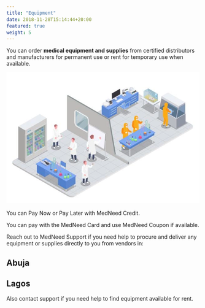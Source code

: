 ```yaml
---
title: "Equipment"
date: 2018-11-28T15:14:44+20:00 
featured: true
weight: 5
---
```


You can order **medical equipment and supplies** from certified distributors and manufacturers for permanent use or rent for temporary use when available.


![Medical Equipment](/images/illustrations/medical-products.webp)

You can Pay Now or Pay Later with MedNeed Credit. 

You can pay with the MedNeed Card and use MedNeed Coupon if available.

Reach out to MedNeed Support if you need help to procure and deliver any equipment or supplies directly to you from vendors in:
## Abuja
## Lagos
Also contact support if you need help to find equipment available for rent. 


